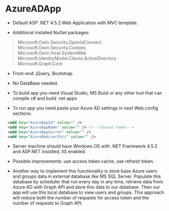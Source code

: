 # AzureADApp 

- Default ASP .NET 4.5.2 Web Application with MVC template. 

- Additional installed NuGet packages:  
> Microsoft.Owin.Security.OpenIdConnect  
> Microsoft.Owin.Security.Cookies  
> Microsoft.Owin.Host.SystemWeb  
> Microsoft.IdentityModel.Clients.ActiveDirectory  
> Microsoft.Graph.Core  

- Front-end: jQuery, Bootstrap.  

- No DataBase needed. 

- To build app you need Visual Studio, MS Build or any other tool that can compile c# and build .net apps

- To run app you need paste your Azure AD settings in next Web.config sections: 
```xml
 <add key="AzureAppId" value="" />
 <add key="AzureAppName" value="" /> <!--(tenant name)-->
 <add key="AzureAppSecret" value="" />
 <add key="AzureRedirectUri" value="" />
```

- Server machine should have Windows OS with .NET Framework 4.5.2 and ASP.NET installed, IIS enabled. 

- Possible improvements: use access token cache, use refresh token.

- Another way to implement this functionality is store base Azure users and groups data in external database like MS SQL Server. 
Populate this database by scheduler that run every day in any time, retrieve data from Azure AD with Graph API and store this data to our database. 
Then our app will use this local database to view users and groups. 
This approach will reduce both the number of requests for access token and the number of requests to Graph API.
